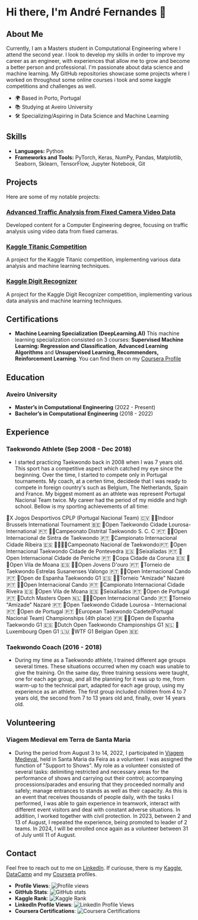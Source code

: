 # Hi there, I'm André Fernandes 👋

## About Me
Currently, I am a Masters student in Computational Engineering where I attend the second year. I look to develop my skills in order to improve my career as an engineer, with experiences that allow me to grow and become a better person and professional.
I'm passionate about data science and machine learning. My GitHub repositories showcase some projects where I worked on throughout some online courses i took and some kaggle competitions and challenges as well.

- 🌍 Based in Porto, Portugal
- 📚 Studying at Aveiro University
- 🛠️ Specializing/Aspiring in Data Science and Machine Learning

## Skills
- **Languages:** Python
- **Frameworks and Tools:** PyTorch, Keras, NumPy, Pandas, Matplotlib, Seaborn, Sklearn, TensorFlow, Jupyter Notebook, Git

## Projects
Here are some of my notable projects:

### [Advanced Traffic Analysis from Fixed Camera Video Data](https://github.com/vBarFace/ADVANCED-TRAFFIC-ANALYSIS-FROM-FIXED-CAMERA-VIDEO-DATA)
Developed content for a Computer Engineering degree, focusing on traffic analysis using video data from fixed cameras.

### [Kaggle Titanic Competition](https://github.com/vBarFace/Kaggle_Titanic_Competition)
A project for the Kaggle Titanic competition, implementing various data analysis and machine learning techniques.

### [Kaggle Digit Recognizer](https://github.com/vBarFace/Kaggle-Digit-Recognizer)
A project for the Kaggle Digit Recognizer competition, implementing various data analysis and machine learning techniques.

## Certifications
- **Machine Learning Specialization (DeepLearning.AI)**
This machine learning specialization consisted on 3 courses: **Supervised Machine Learning: Regression and Classification**, **Advanced Learning Algorithms** and **Unsupervised Learning, Recommenders, Reinforcement Learning**.
You can find them on my [Coursera Profile](https://www.coursera.org/user/fb5210b9b4949a09c98ddb03be592915)

## Education
### Aveiro University
- **Master’s in Computational Engineering** (2022 - Present)
- **Bachelor’s in Computational Engineering** (2018 - 2022)

## Experience
### Taekwondo Athlete (Sep 2008 - Dec 2018)
- I started practicing Taekwondo back in 2008 when I was 7 years old. This sport has a competitive aspect which catched my eye since the beginning. Over the time, I started to compete only in Portugal tournaments.
My coach, at a certen time, decidede that I was ready to compete in foreign country's such as Belgium, The Netherlands, Spain and France.
My biggest moment as an athlete was represent Portugal Nacional Team twice. My career had the period of my middle and high school. Bellow is my sporting achievements of all time:

🥇X Jogos Desportivos CPLP (Portugal Nacional Team) 🇨🇻
🥇🥇Indoor Brussels International Tournament 🇧🇪
🥇Open Taekwondo Cidade Lourosa- International 🇵🇹
🥇🥇Campeonato Distrital Taekwondo S. C. C 🇵🇹
🥇🥇Open Internacional de Sintra de Taekwondo 🇵🇹
🥇Campionato Internacional Cidade Ribeira 🇪🇸
🥇🥇🥇🥇Campeonato Nacional de Taekwondo🇵🇹
🥇Open Internacional Taekwondo Cidade de Pontevedra 🇪🇸
🥇Seixalíadas 🇵🇹
🥇Open Internacional Cidade de Peniche 🇵🇹
🥇Copa Cidade da Coruna 🇪🇸
🥇🥇Open Vila de Moana 🇪🇸
🥇🥇Open Jovens D'ouro 🇵🇹
🥇Torneio de Taekwondo Estrelas Susanenses Valongo 🇵🇹
🥇🥇Open Internacional Cando 🇵🇹
🥈Open de Espanha Taekwondo G1 🇪🇸
🥈🥈Torneio "Amizade" Nazaré 🇵🇹
🥈🥈Open Internacional Cando 🇵🇹
🥈Campionato Internacional Cidade Riveira 🇪🇸
🥈Open Vila de Moana 🇪🇸
🥈Seixalíadas 🇵🇹
🥈Open de Portugal 🇵🇹
🥉Dutch Masters Open 🇳🇱
🥉🥉🥉Open Internacional Cando 🇵🇹
🥉Torneio "Amizade" Nazaré 🇵🇹
🥉Open Taekwondo Cidade Lourosa - Internacional 🇵🇹
🥉Open de Portugal 🇵🇹
🏅European Taekwondo Cadete(Portugal Nacional Team) Championships (4th place) 🇫🇷
🏅🏅Open de Espanha Taekwondo G1 🇪🇸
🏅Dutch Open Taekwondo Championships G1 🇳🇱
🏅Luxembourg Open G1 🇱🇺
🏅WTF G1 Belgian Open 🇧🇪

### Taekwondo Coach (2016 - 2018)
- During my time as a Taekwondo athlete, I trained different age groups several times. These situations occurred when my coach was unable to give the training.
On the same day, three training sessions were taught, one for each age group, and all the planning for it was up to me, from warm-up to the technical part, adapted for each age group, using my experience as an athlete.
The first group included children from 4 to 7 years old, the second from 7 to 13 years old and, finally, over 14 years old.

## Volunteering
### Viagem Medieval em Terra de Santa Maria
- During the period from August 3 to 14, 2022, I participated in [Viagem Medieval](https://www.viagemmedieval.com/), held in Santa Maria da Feira as a volunteer.
I was assigned the function of "Support to Shows". My role as a volunteer consisted of several tasks: delimiting restricted and necessary areas for the performance of shows and carrying out their control; accompanying processions/parades and ensuring that they proceeded normally and safely; manage entrances to stands as well as their capacity. As this is an event that receives thousands of people daily, with the tasks I performed, I was able to gain experience in teamwork, interact with different
event visitors and deal with constant adverse situations. In addition, I worked together with civil protection.
In 2023, between 2 and 13 of August, I repeated the experience, being promoted to leader of 2 teams.
In 2024, I will be enrolled once again as a volunteer between 31 of July until 11 of August.

## Contact
Feel free to reach out to me on [LinkedIn](https://www.linkedin.com/in/andr%C3%A9-fernandes-868006207/).
If curiouse, there is my [Kaggle](https://www.kaggle.com/andrfernandes16), [DataCamp](https://www.datacamp.com/portfolio/KaraBassasa) and my [Coursera](https://www.coursera.org/user/fb5210b9b4949a09c98ddb03be592915) profiles.

- **Profile Views**: ![Profile views](https://img.shields.io/badge/Profile%20Views-1k%2B-blue?style=flat&logo=github)
- **GitHub Stats**: ![GitHub stats](https://github-readme-stats.vercel.app/api?username=vBarFace&count_private=true&show_icons=true&hide=prs&theme=radical)
- **Kaggle Rank**: ![Kaggle Rank](https://img.shields.io/badge/Kaggle%20Rank-Top%20100-blue?style=flat&logo=kaggle)
- **LinkedIn Profile Views**: ![LinkedIn Profile Views](https://img.shields.io/badge/LinkedIn%20Profile%20Views-1k%2B-blue?style=flat&logo=linkedin)
- **Coursera Certifications**: ![Coursera Certifications](https://img.shields.io/badge/Certifications%20Completed-5-brightgreen?style=flat&logo=coursera)
